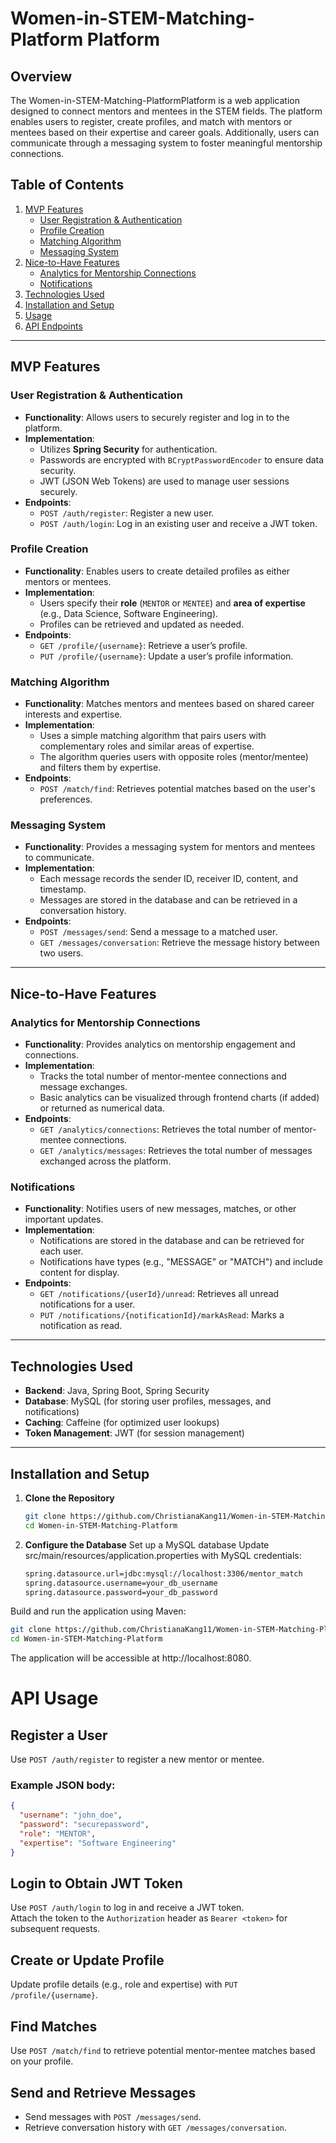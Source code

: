 # Women-in-STEM-Matching-Platform Platform

## Overview
The Women-in-STEM-Matching-PlatformPlatform is a web application designed to connect mentors and mentees in the STEM fields. The platform enables users to register, create profiles, and match with mentors or mentees based on their expertise and career goals. Additionally, users can communicate through a messaging system to foster meaningful mentorship connections.

## Table of Contents
1. [MVP Features](#mvp-features)
    - [User Registration & Authentication](#user-registration--authentication)
    - [Profile Creation](#profile-creation)
    - [Matching Algorithm](#matching-algorithm)
    - [Messaging System](#messaging-system)
2. [Nice-to-Have Features](#nice-to-have-features)
    - [Analytics for Mentorship Connections](#analytics-for-mentorship-connections)
    - [Notifications](#notifications)
3. [Technologies Used](#technologies-used)
4. [Installation and Setup](#installation-and-setup)
5. [Usage](#usage)
6. [API Endpoints](#api-endpoints)

---

## MVP Features

### User Registration & Authentication
- **Functionality**: Allows users to securely register and log in to the platform.
- **Implementation**:
    - Utilizes **Spring Security** for authentication.
    - Passwords are encrypted with `BCryptPasswordEncoder` to ensure data security.
    - JWT (JSON Web Tokens) are used to manage user sessions securely.
- **Endpoints**:
    - `POST /auth/register`: Register a new user.
    - `POST /auth/login`: Log in an existing user and receive a JWT token.

### Profile Creation
- **Functionality**: Enables users to create detailed profiles as either mentors or mentees.
- **Implementation**:
    - Users specify their **role** (`MENTOR` or `MENTEE`) and **area of expertise** (e.g., Data Science, Software Engineering).
    - Profiles can be retrieved and updated as needed.
- **Endpoints**:
    - `GET /profile/{username}`: Retrieve a user’s profile.
    - `PUT /profile/{username}`: Update a user’s profile information.

### Matching Algorithm
- **Functionality**: Matches mentors and mentees based on shared career interests and expertise.
- **Implementation**:
    - Uses a simple matching algorithm that pairs users with complementary roles and similar areas of expertise.
    - The algorithm queries users with opposite roles (mentor/mentee) and filters them by expertise.
- **Endpoints**:
    - `POST /match/find`: Retrieves potential matches based on the user's preferences.

### Messaging System
- **Functionality**: Provides a messaging system for mentors and mentees to communicate.
- **Implementation**:
    - Each message records the sender ID, receiver ID, content, and timestamp.
    - Messages are stored in the database and can be retrieved in a conversation history.
- **Endpoints**:
    - `POST /messages/send`: Send a message to a matched user.
    - `GET /messages/conversation`: Retrieve the message history between two users.

---

## Nice-to-Have Features

### Analytics for Mentorship Connections
- **Functionality**: Provides analytics on mentorship engagement and connections.
- **Implementation**:
    - Tracks the total number of mentor-mentee connections and message exchanges.
    - Basic analytics can be visualized through frontend charts (if added) or returned as numerical data.
- **Endpoints**:
    - `GET /analytics/connections`: Retrieves the total number of mentor-mentee connections.
    - `GET /analytics/messages`: Retrieves the total number of messages exchanged across the platform.

### Notifications
- **Functionality**: Notifies users of new messages, matches, or other important updates.
- **Implementation**:
    - Notifications are stored in the database and can be retrieved for each user.
    - Notifications have types (e.g., "MESSAGE" or "MATCH") and include content for display.
- **Endpoints**:
    - `GET /notifications/{userId}/unread`: Retrieves all unread notifications for a user.
    - `PUT /notifications/{notificationId}/markAsRead`: Marks a notification as read.

---

## Technologies Used
- **Backend**: Java, Spring Boot, Spring Security
- **Database**: MySQL (for storing user profiles, messages, and notifications)
- **Caching**: Caffeine (for optimized user lookups)
- **Token Management**: JWT (for session management)

---

## Installation and Setup

1. **Clone the Repository**
   ```bash
   git clone https://github.com/ChristianaKang11/Women-in-STEM-Matching-Platform.git
   cd Women-in-STEM-Matching-Platform
   ```
2. **Configure the Database**
Set up a MySQL database 
Update src/main/resources/application.properties with  MySQL credentials:
    ```bash
   spring.datasource.url=jdbc:mysql://localhost:3306/mentor_match
    spring.datasource.username=your_db_username
    spring.datasource.password=your_db_password
   ```
Build and run the application using Maven:
   ```bash
   git clone https://github.com/ChristianaKang11/Women-in-STEM-Matching-Platform.git
   cd Women-in-STEM-Matching-Platform
   ```
The application will be accessible at http://localhost:8080.

# API Usage

## Register a User

Use `POST /auth/register` to register a new mentor or mentee.

### Example JSON body:
```json
{
  "username": "john_doe",
  "password": "securepassword",
  "role": "MENTOR",
  "expertise": "Software Engineering"
}
```

## Login to Obtain JWT Token

Use `POST /auth/login` to log in and receive a JWT token.  
Attach the token to the `Authorization` header as `Bearer <token>` for subsequent requests.

## Create or Update Profile

Update profile details (e.g., role and expertise) with `PUT /profile/{username}`.

## Find Matches

Use `POST /match/find` to retrieve potential mentor-mentee matches based on your profile.

## Send and Retrieve Messages

- Send messages with `POST /messages/send`.
- Retrieve conversation history with `GET /messages/conversation`.
